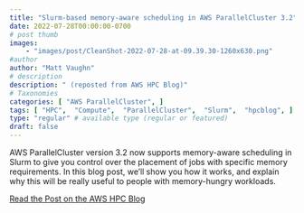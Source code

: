 ```yaml
---
title: "Slurm-based memory-aware scheduling in AWS ParallelCluster 3.2"
date: 2022-07-28T00:00:00-0700
# post thumb
images:
    - "images/post/CleanShot-2022-07-28-at-09.39.30-1260x630.png"
#author
author: "Matt Vaughn"
# description
description: " (reposted from AWS HPC Blog)"
# Taxonomies
categories: [ "AWS ParallelCluster", ]
tags: [ "HPC",  "Compute",  "ParallelCluster",  "Slurm",  "hpcblog", ]
type: "regular" # available type (regular or featured)
draft: false
---
```


AWS ParallelCluster version 3.2 now supports memory-aware scheduling in Slurm to give you control over the placement of jobs with specific memory requirements. In this blog post, we’ll show you how it works, and explain why this will be really useful to people with memory-hungry workloads.

<a href="https://aws.amazon.com/blogs/hpc/slurm-based-memory-aware-scheduling-in-aws-parallelcluster-3-2/" class="btn btn-primary btn-lg active" role="button" aria-pressed="true" style="margin-top: 8px;">Read the Post on the AWS HPC Blog</a>